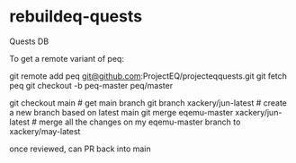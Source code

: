 # rebuildeq-quests
Quests DB

To get a remote variant of peq:

git remote add peq git@github.com:ProjectEQ/projecteqquests.git
git fetch peq
git checkout -b peq-master peq/master


git checkout main # get main branch
git branch xackery/jun-latest # create a new branch based on latest main
git merge eqemu-master xackery/jun-latest # merge all the changes on my eqemu-master branch to xackery/may-latest

once reviewed, can PR back into main